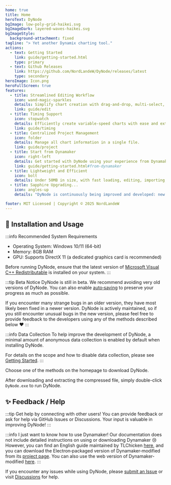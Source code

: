 ```yaml
---
home: true
title: Home
heroText: DyNode
bgImage: low-poly-grid-haikei.svg
bgImageDark: layered-waves-haikei.svg
bgImageStyle:
  background-attachment: fixed
tagline: "> Yet another Dynamix charting tool."
actions:
  - text: Getting Started
    link: guide/getting-started.html
    type: primary
  - text: Github Releases
    link: https://github.com/NordLandeW/DyNode/releases/latest
    type: secondary
heroImage: Icon.png
heroFullScreen: true
features:
  - title: Streamlined Editing Workflow
    icon: wand-magic-sparkles
    details: Simplify chart creation with drag-and-drop, multi-select, mirroring, and duplication.
    link: guide/edit
  - title: Timing Support
    icon: stopwatch
    details: Efficiently create variable-speed charts with ease and external tools.
    link: guide/timing
  - title: Centralized Project Management
    icon: folder
    details: Manage all chart information in a single file.
    link: guide/project
  - title: Start from Dynamaker
    icon: right-left
    details: Get started with DyNode using your experience from Dynamaker.
    link: guide/getting-started.html#from-dynamaker
  - title: Lightweight and Efficient
    icon: bolt
    details: Under 50MB in size, with fast loading, editing, importing, and exporting of various chart formats.
  - title: Sapphire Upgrading...
    icon: angles-up
    details: "DyNode is continuously being improved and developed: new features, fewer bugs, and faster performance."

footer: MIT Licensed | Copyright © 2025 NordLandeW
---
```


## 🚀 Installation and Usage

:::info Recommended System Requirements
* Operating System: Windows 10/11 (64-bit)
* Memory: 8GB RAM
* GPU: Supports DirectX 11 (a dedicated graphics card is recommended)

Before running DyNode, ensure that the latest version of [Microsoft Visual C++ Redistributable](https://aka.ms/vs/17/release/vc_redist.x64.exe) is installed on your system.
:::

:::tip Beta Notice
DyNode is still in beta. We recommend avoiding very old versions of DyNode. You can also enable [auto‐saving](guide/edit.md#auto-saving-project) to preserve your progress as much as possible.

If you encounter many strange bugs in an older version, they have most likely been fixed in a newer version. DyNode is actively maintained, so if you still encounter unusual bugs in the new version, please feel free to provide feedback to the developers using any of the methods described below ❤
:::

:::info Data Collection
To help improve the development of DyNode, a minimal amount of anonymous data collection is enabled by default when installing DyNode.

For details on the scope and how to disable data collection, please see [Getting Started](guide/getting-started.md).
:::

Choose one of the methods on the homepage to download DyNode.

After downloading and extracting the compressed file, simply double-click `DyNode.exe` to run DyNode.

## ✨ Feedback / Help

:::tip Get help by connecting with other users!
You can provide feedback or ask for help via GitHub Issues or Discussions. Your input is valuable in improving DyNode!
:::

:::info I just want to know how to use Dynamaker!
Our documentation does not include detailed instructions on using or downloading Dynamaker 😢 However, you can find an English guide maintained by TLChicken [here](https://tlchicken.github.io/dynamaker-guide/), and you can download the Electron‐packaged version of Dynamaker‐modified from its [project page](https://github.com/jmakxd/dynamaker-modified). You can also use the web version of Dynamaker‐modified [here](https://dym.iorinn.moe/app/src).
:::

If you encounter any issues while using DyNode, please [submit an Issue](https://github.com/NordLandeW/DyNode/issues/new) or visit [Discussions](https://github.com/NordLandeW/DyNode/discussions) for help.